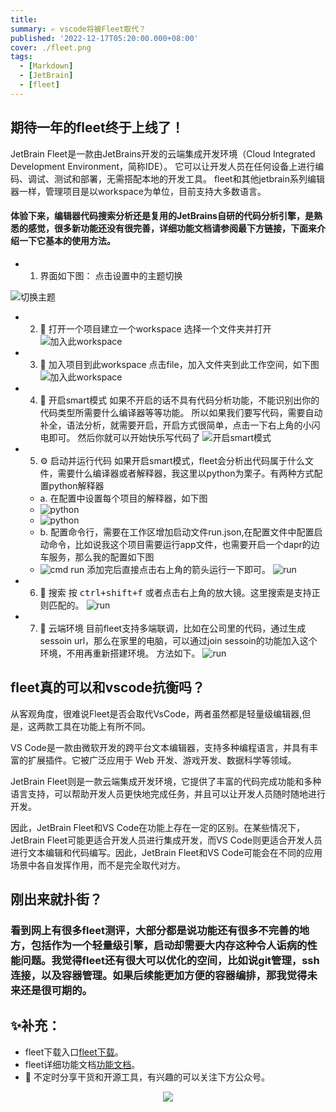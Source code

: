 ```yaml
---
title:
summary: ✍ vscode将被Fleet取代？
published: '2022-12-17T05:20:00.000+08:00'
cover: ./fleet.png
tags:
  - [Markdown]
  - [JetBrain]
  - [fleet]
---
```


## 期待一年的fleet终于上线了！

JetBrain Fleet是一款由JetBrains开发的云端集成开发环境（Cloud Integrated Development Environment，简称IDE）。
它可以让开发人员在任何设备上进行编码、调试、测试和部署，无需搭配本地的开发工具。
fleet和其他jetbrain系列编辑器一样，管理项目是以workspace为单位，目前支持大多数语言。
#### 体验下来，编辑器代码搜索分析还是复用的JetBrains自研的代码分析引擎，是熟悉的感觉，很多新功能还没有很完善，详细功能文档请参阅最下方链接，下面来介绍一下它基本的使用方法。

- 1. 界面如下图：
点击设置中的主题切换

![切换主题](./template.png)


- 2. 👷 打开一个项目建立一个workspace
选择一个文件夹并打开
![加入此workspace](./new.png)

- 3. 📁 加入项目到此workspace
点击file，加入文件夹到此工作空间，如下图
![加入此workspace](./add_to_workspace.png)

- 4. 🤗 开启smart模式
如果不开启的话不具有代码分析功能，不能识别出你的代码类型所需要什么编译器等等功能。
所以如果我们要写代码，需要自动补全，语法分析，就需要开启，开启方式很简单，点击一下右上角的小闪电即可。
然后你就可以开始快乐写代码了
![开启smart模式](./smart.png)

- 5. ⚙️ 启动并运行代码
如果开启smart模式，fleet会分析出代码属于什么文件，需要什么编译器或者解释器，我这里以python为栗子。有两种方式配置python解释器
    - a. 在配置中设置每个项目的解释器，如下图
    - ![python](./choose_python.png)
    - ![python](./choose_finish.png)
    - b. 配置命令行，需要在工作区增加启动文件run.json,在配置文件中配置启动命令，比如说我这个项目需要运行app文件，也需要开启一个dapr的边车服务，那么我的配置如下图
    - ![cmd run](./add_cmd.png)
添加完后直接点击右上角的箭头运行一下即可。
![run](./run.png)

- 6. 🔎 搜索
按 <kbd>ctrl+shift+f</kbd> 或者点击右上角的放大镜。这里搜索是支持正则匹配的。
![run](./search.png)

- 7. 🚀 云端环境
目前fleet支持多端联调，比如在公司里的代码，通过生成sessoin url，那么在家里的电脑，可以通过join sessoin的功能加入这个环境，不用再重新搭建环境。
方法如下。
![run](./join.png)

## fleet真的可以和vscode抗衡吗？

从客观角度，很难说Fleet是否会取代VsCode，两者虽然都是轻量级编辑器,但是，这两款工具在功能上有所不同。

VS Code是一款由微软开发的跨平台文本编辑器，支持多种编程语言，并具有丰富的扩展插件。它被广泛应用于 Web 开发、游戏开发、数据科学等领域。

JetBrain Fleet则是一款云端集成开发环境，它提供了丰富的代码完成功能和多种语言支持，可以帮助开发人员更快地完成任务，并且可以让开发人员随时随地进行开发。

因此，JetBrain Fleet和VS Code在功能上存在一定的区别。在某些情况下，JetBrain Fleet可能更适合开发人员进行集成开发，而VS Code则更适合开发人员进行文本编辑和代码编写。因此，JetBrain Fleet和VS Code可能会在不同的应用场景中各自发挥作用，而不是完全取代对方。

## 刚出来就扑街？
### 看到网上有很多fleet测评，大部分都是说功能还有很多不完善的地方，包括作为一个轻量级引擎，启动却需要大内存这种令人诟病的性能问题。我觉得fleet还有很大可以优化的空间，比如说git管理，ssh连接，以及容器管理。如果后续能更加方便的容器编排，那我觉得未来还是很可期的。

## ✨补充：

- fleet下载入口[fleet下载](https://www.jetbrains.com/fleet/)。
- fleet详细功能文档[功能文档](https://www.jetbrains.com/help/fleet/getting-started.html)。
- 🚀 不定时分享干货和开源工具，有兴趣的可以关注下方公众号。

<div align="center"><img src="https://my-bucket-1259813675.cos-website.ap-guangzhou.myqcloud.com/wordpress/2022/05/20220504120500968-300x300.jpg">
</div>